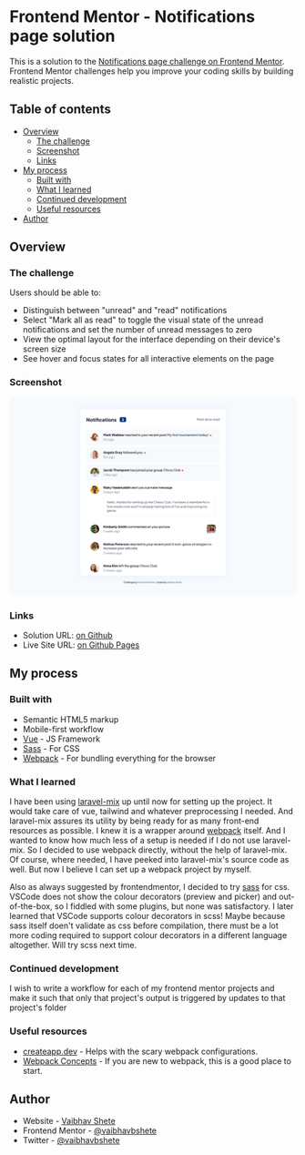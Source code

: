 # Frontend Mentor - Notifications page solution

This is a solution to the [Notifications page challenge on Frontend Mentor](https://www.frontendmentor.io/challenges/notifications-page-DqK5QAmKbC). Frontend Mentor challenges help you improve your coding skills by building realistic projects. 

## Table of contents

- [Overview](#overview)
  - [The challenge](#the-challenge)
  - [Screenshot](#screenshot)
  - [Links](#links)
- [My process](#my-process)
  - [Built with](#built-with)
  - [What I learned](#what-i-learned)
  - [Continued development](#continued-development)
  - [Useful resources](#useful-resources)
- [Author](#author)


## Overview

### The challenge

Users should be able to:

- Distinguish between "unread" and "read" notifications
- Select "Mark all as read" to toggle the visual state of the unread notifications and set the number of unread messages to zero
- View the optimal layout for the interface depending on their device's screen size
- See hover and focus states for all interactive elements on the page

### Screenshot

![desktop](./screenshots/1440x991desktop.png)





### Links

- Solution URL: [on Github](https://github.com/vaibhavbshete/frontend-mentor-challenges/tree/main/notifications-panel)
- Live Site URL: [on Github Pages](https://your-live-site-url.com)

## My process

### Built with

- Semantic HTML5 markup
- Mobile-first workflow
- [Vue](https://vuejs.org/) - JS Framework
- [Sass](https://sass-lang.com/) - For CSS
- [Webpack](https://webpack.js.org) - For bundling everything for the browser


### What I learned

I have been using [laravel-mix](laravel-mix.com/) up until now for setting up the project. It would take care of vue, tailwind and whatever preprocessing I needed. And laravel-mix assures its utility by being ready for as many front-end resources as possible. I knew it is a wrapper around [webpack](https://webpack.js.org) itself. And I wanted to know how much less of a setup is needed if I do not use laravel-mix. So I decided to use webpack directly, without the help of laravel-mix. Of course, where needed, I have peeked into laravel-mix's source code as well. But now I believe I can set up a webpack project by myself.

Also as always suggested by frontendmentor, I decided to try [sass](https://sass-lang.com/) for css. VSCode does not show the colour decorators (preview and picker) and out-of-the-box, so I fiddled with some plugins, but none was satisfactory. I later learned that VSCode supports colour decorators in scss! Maybe because sass itself doen't validate as css before compilation, there must be a lot more coding required to support colour decorators in a different language altogether. Will try scss next time.





### Continued development

I wish to write a workflow for each of my frontend mentor projects and make it such that only that project's output is triggered by updates to that project's folder


### Useful resources

- [createapp.dev](https://createapp.dev/webpack/vue) - Helps with the scary webpack configurations.
- [Webpack Concepts](https://webpack.js.org/concepts/) - If you are new to webpack, this is a good place to start.


## Author

- Website - [Vaibhav Shete](https://vaibhavbshete.github.io)
- Frontend Mentor - [@vaibhavbshete](https://www.frontendmentor.io/profile/vaibhavbshete)
- Twitter - [@vaibhavbshete](https://www.twitter.com/vaibhavbshete)




